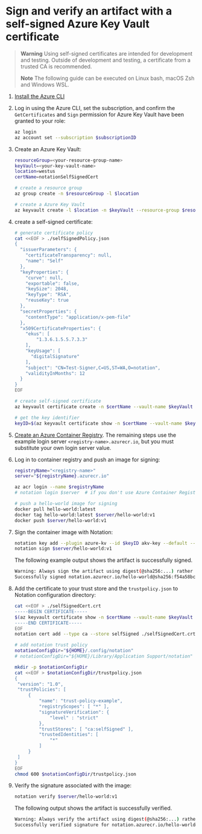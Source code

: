 # Sign and verify an artifact with a self-signed Azure Key Vault certificate
> **Warning** Using self-signed certificates are intended for development and testing. Outside of development and testing, a certificate from a trusted CA is recommended.
>
> **Note** The following guide can be executed on Linux bash, macOS Zsh and Windows WSL.
1. [Install the Azure CLI](https://learn.microsoft.com/cli/azure/install-azure-cli)
2. Log in using the Azure CLI, set the subscription, and confirm the `GetCertificates` and `Sign` permission for Azure Key Vault have been granted to your role:
   ```sh
   az login
   az account set --subscription $subscriptionID
   ```
3. Create an Azure Key Vault:
   ```sh
   resourceGroup=<your-resource-group-name>
   keyVault=<your-key-vault-name>
   location=westus
   certName=notationSelfSignedCert

   # create a resource group
   az group create -n $resourceGroup -l $location
   
   # create a Azure Key Vault
   az keyvault create -l $location -n $keyVault --resource-group $resourceGroup
   ```
4. create a self-signed certificate:
   ```sh
   # generate certificate policy
   cat <<EOF > ./selfSignedPolicy.json
   {
     "issuerParameters": {
       "certificateTransparency": null,
       "name": "Self"
     },
     "keyProperties": {
       "curve": null,
       "exportable": false,
       "keySize": 2048,
       "keyType": "RSA",
       "reuseKey": true
     },
     "secretProperties": {
       "contentType": "application/x-pem-file"
     },
     "x509CertificateProperties": {
       "ekus": [
           "1.3.6.1.5.5.7.3.3"
       ],
       "keyUsage": [
         "digitalSignature"
       ],
       "subject": "CN=Test-Signer,C=US,ST=WA,O=notation",
       "validityInMonths": 12
     }
   }
   EOF

   # create self-signed certificate
   az keyvault certificate create -n $certName --vault-name $keyVault -p @selfSignedPolicy.json

   # get the key identifier
   keyID=$(az keyvault certificate show -n $certName --vault-name $keyVault --query 'kid' -o tsv)
   ```
5. [Create an Azure Container Registry](https://learn.microsoft.com/azure/container-registry/container-registry-get-started-portal?tabs=azure-cli). The remaining steps use the example login server `<registry-name>.azurecr.io`, but you must substitute your own login server value.
6. Log in to container registry and push an image for signing:
   ```sh
   registryName="<registry-name>"
   server="${registryName}.azurecr.io"
   
   az acr login --name $registryName
   # notation login $server  # if you don't use Azure Container Registry

   # push a hello-world image for signing
   docker pull hello-world:latest
   docker tag hello-world:latest $server/hello-world:v1
   docker push $server/hello-world:v1
   ```
7. Sign the container image with Notation:
   ```sh
   notation key add --plugin azure-kv --id $keyID akv-key --default --plugin-config=self_signed=true
   notation sign $server/hello-world:v1
   ```

   The following example output shows the artifact is successfully signed.
   ```sh
   Warning: Always sign the artifact using digest(@sha256:...) rather than a tag(:v1) because tags are mutable and a tag reference can point to a different artifact than the one signed.
   Successfully signed notation.azurecr.io/hello-world@sha256:f54a58bc1aac5ea1a25d796ae155dc228b3f0e11d046ae276b39c4bf2f13d8c4
   ```
8. Add the certificate to your trust store and the `trustpolicy.json` to Notation configuration directory:
   ```sh
   cat <<EOF > ./selfSignedCert.crt
   -----BEGIN CERTIFICATE-----
   $(az keyvault certificate show -n $certName --vault-name $keyVault --query 'cer' -o tsv)
   -----END CERTIFICATE-----
   EOF
   notation cert add --type ca --store selfSigned ./selfSignedCert.crt
   
   # add notation trust policy
   notationConfigDir="${HOME}/.config/notation"                        # for Linux and WSL
   # notationConfigDir="${HOME}/Library/Application Support/notation"  # for macOS

   mkdir -p $notationConfigDir
   cat <<EOF > $notationConfigDir/trustpolicy.json
   {
    "version": "1.0",
    "trustPolicies": [
        {
            "name": "trust-policy-example",
            "registryScopes": [ "*" ],
            "signatureVerification": {
                "level" : "strict" 
            },
            "trustStores": [ "ca:selfSigned" ],
            "trustedIdentities": [
                "*"
            ]
        }
    ]
   }
   EOF
   chmod 600 $notationConfigDir/trustpolicy.json
   ```
9. Verify the signature associated with the image:
   ```sh
   notation verify $server/hello-world:v1
   ```
   The following output shows the artifact is successfully verified.
   ```sh
   Warning: Always verify the artifact using digest(@sha256:...) rather than a tag(:v1) because resolved digest may not point to the same signed artifact, as tags are mutable.
   Successfully verified signature for notation.azurecr.io/hello-world@sha256:f54a58bc1aac5ea1a25d796ae155dc228b3f0e11d046ae276b39c4bf2f13d8c4
   ```
